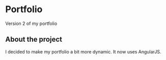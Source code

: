 # Portfolio
Version 2 of my portfolio

## About the project
I decided to make my portfolio a bit more dynamic. It now uses AngularJS.
